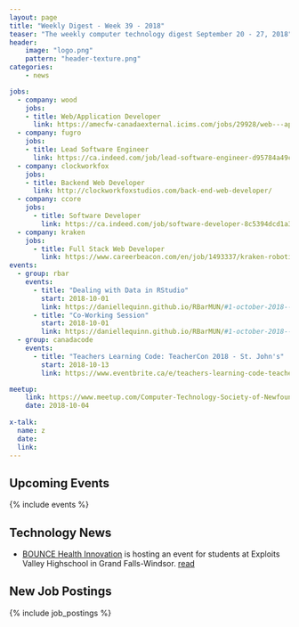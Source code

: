 ```yaml
---
layout: page
title: "Weekly Digest - Week 39 - 2018"
teaser: "The weekly computer technology digest September 20 - 27, 2018"
header:
    image: "logo.png"
    pattern: "header-texture.png"
categories:
    - news

jobs:
  - company: wood
    jobs:
    - title: Web/Application Developer
      link: https://amecfw-canadaexternal.icims.com/jobs/29928/web---application-developer/job
  - company: fugro
    jobs:
    - title: Lead Software Engineer
      link: https://ca.indeed.com/job/lead-software-engineer-d95784a49cc66616
  - company: clockworkfox
    jobs:
    - title: Backend Web Developer
      link: http://clockworkfoxstudios.com/back-end-web-developer/
  - company: ccore
    jobs:
      - title: Software Developer
        link: https://ca.indeed.com/job/software-developer-8c5394dcd1a3d66d
  - company: kraken
    jobs:
      - title: Full Stack Web Developer
        link: https://www.careerbeacon.com/en/job/1493337/kraken-robotic-systems-inc/full-stack-web-developer/st-john-s
events:
  - group: rbar
    events:
      - title: "Dealing with Data in RStudio"
        start: 2018-10-01
        link: https://daniellequinn.github.io/RBarMUN/#1-october-2018---dealing-with-data-in-rstudio
      - title: "Co-Working Session"
        start: 2018-10-01
        link: https://daniellequinn.github.io/RBarMUN/#1-october-2018---co-working-session
  - group: canadacode
    events:
      - title: "Teachers Learning Code: TeacherCon 2018 - St. John's"
        start: 2018-10-13
        link: https://www.eventbrite.ca/e/teachers-learning-code-teachercon-2018-st-johns-registration-49195625440

meetup:
    link: https://www.meetup.com/Computer-Technology-Society-of-Newfoundland-and-Labrador/events/rpdzmpyxnbpb/
    date: 2018-10-04
  
x-talk:
  name: z
  date: 
  link: 
---
```


## Upcoming Events
{% include events %}

## Technology News

* [BOUNCE Health Innovation](https://www.facebook.com/HHStJohnsNL/) is hosting an event for students at Exploits Valley Highschool in Grand Falls-Windsor. [read](http://vocm.com/news/events-this-weekend-promote-healthcare-innovation/)

## New Job Postings
{% include job_postings %}
